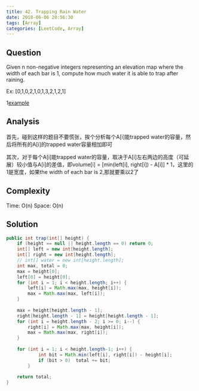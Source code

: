 ```yaml
---
title: 42. Trapping Rain Water
date: 2018-06-06 20:56:30
tags: [Array]
categories: [LeetCode, Array]
---
```


## Question
Given n non-negative integers representing an elevation map where the width of each bar is 1, compute how much water it is able to trap after raining.

Ex: [0,1,0,2,1,0,1,3,2,1,2,1]

1[example](http://www.leetcode.com/static/images/problemset/rainwatertrap.png)

## Analysis
首先，碰到这样的题目不要慌张，挨个分析每个A[i]能trapped water的容量，然后将所有的A[i]的trapped water容量相加即可

其次，对于每个A[i]能trapped water的容量，取决于A[i]左右两边的高度（可延展）较小值与A[i]的差值，即volume[i] = [min(left[i], right[i]) - A[i]] * 1，这里的1是宽度，如果the width of each bar is 2,那就要乘以2了

## Complexity
Time: O(n)
Space: O(n)

## Solution
``` Java
public int trap(int[] height) {
    if (height == null || height.length == 0) return 0;
    int[] left = new int[height.length];
    int[] right = new int[height.length];
    // int[] water = new int[height.length];
    int max, total = 0;
    max = height[0];
    left[0] = height[0];
    for (int i = 1; i < height.length; i++) {
        left[i] = Math.max(max, height[i]);
        max = Math.max(max, left[i]);
    }
    
    max = height[height.length - 1];
    right[height.length - 1] = height[height.length - 1];
    for (int i = height.length - 2; i >= 0; i--) {
        right[i] = Math.max(max, height[i]);
        max = Math.max(max, right[i]);
    }
    
    for (int i = 1; i < height.length-1; i++) {  
            int bit = Math.min(left[i], right[i]) - height[i];  
            if (bit > 0)  total += bit;  
        }  
    
    return total;
}
```